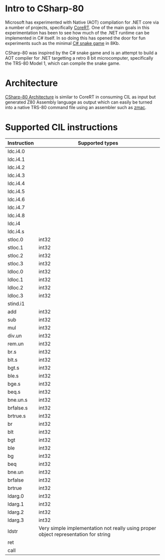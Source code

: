 Intro to CSharp-80
==================

Microsoft has experimented with Native (AOT) compilation for .NET core via a number of projects, specifically [CoreRT](https://github.com/dotnet/corert). One of the
main goals in this experimentation has been to see how much of the .NET runtime can be implemented in C# itself. In so doing this has opened the door for fun
experiments such as the minimal [C# snake game](https://github.com/MichalStrehovsky/SeeSharpSnake) in 8Kb.

CSharp-80 was inspired by the C# snake game and is an attempt to build a AOT compiler for .NET targetting a retro 8 bit microcomputer, specifically the TRS-80 Model 1, 
which can compile the snake game.

Architecture
============

[CSharp-80 Architecture](https://github.com/drcjt/CSharp-80/blob/main/Documentation/csharp-80-architecture.md) is similar to CoreRT in consuming CIL as input but
generated Z80 Assembly language as output which can easily be turned into a native TRS-80 command file using an assembler such as [zmac](http://48k.ca/zmac.html).

Supported CIL instructions
==========================

Instruction | Supported types
----------- | ---------------
ldc.i4.0 |
ldc.i4.1 |
ldc.i4.2 | 
ldc.i4.3 |
ldc.i4.4 |
ldc.i4.5 |
ldc.i4.6 |
ldc.i4.7 |
ldc.i4.8 |
ldc.i4 |
ldc.i4.s |
stloc.0 | int32
stloc.1 | int32
stloc.2 | int32
stloc.3 | int32
ldloc.0 | int32
ldloc.1 | int32
ldloc.2 | int32
ldloc.3 | int32
stind.i1 | 
add	| int32
sub | int32
mul | int32
div.un | int32
rem.un | int32
br.s | int32
blt.s | int32
bgt.s | int32
ble.s | int32
bge.s | int32
beq.s | int32
bne.un.s | int32
brfalse.s | int32
brtrue.s | int32
br | int32
blt | int32
bgt | int32
ble | int32
bg | int32
beq | int32
bne.un | int32
brfalse | int32
brtrue | int32
ldarg.0 | int32
ldarg.1 | int32
ldarg.2 | int32
ldarg.3 | int32
ldstr | Very simple implementation not really using proper object representation for string
ret |
call |
